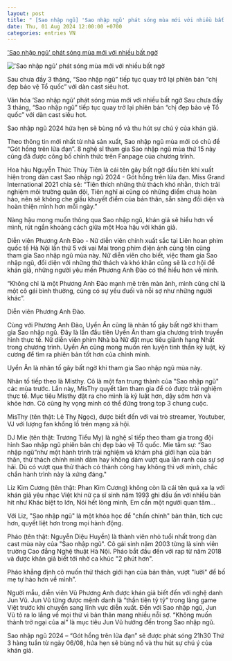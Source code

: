```yaml
---
layout: post
title: " [Sao nhập ngũ] 'Sao nhập ngũ' phát sóng mùa mới với nhiều bất ngờ"
date: Thu, 01 Aug 2024 12:00:00 +0700
categories: entries VN
---
```

['Sao nhập ngũ' phát sóng mùa mới với nhiều bất ngờ](https://daidoanket.vn/sao-nhap-ngu-phat-song-mua-moi-voi-nhieu-bat-ngo-10286968.html)

!['Sao nhập ngũ' phát sóng mùa mới với nhiều bất ngờ](https://ddk.1cdn.vn/thumbs/1200x630/2024/07/31/ban-sao-cua-poster-snn24.jpg)

Sau chưa đầy 3 tháng, “Sao nhập ngũ” tiếp tục quay trở lại phiên bản “chị đẹp bảo vệ Tổ quốc” với dàn cast siêu hot.

Văn hóa ‘Sao nhập ngũ’ phát sóng mùa mới với nhiều bất ngờ Sau chưa đầy 3 tháng, “Sao nhập ngũ” tiếp tục quay trở lại phiên bản “chị đẹp bảo vệ Tổ quốc” với dàn cast siêu hot.

Sao nhập ngũ 2024 hứa hẹn sẽ bùng nổ và thu hút sự chú ý của khán giả.

Theo thông tin mới nhất từ nhà sản xuất, Sao nhập ngũ mùa mới có chủ đề “Gót hồng trên lửa đạn”. 8 nghệ sĩ tham gia Sao nhập ngũ mùa thứ 15 này cũng đã được công bố chính thức trên Fanpage của chương trình.





Hoa hậu Nguyễn Thúc Thùy Tiên là cái tên gây bất ngờ đầu tiên khi xuất hiện trong dàn cast Sao nhập ngũ 2024 - Gót hồng trên lửa đạn. Miss Grand International 2021 chia sẻ: “Tiên thích những thử thách khó nhằn, thích trải nghiệm môi trường quân đội, Tiên nghĩ ai cũng có những điểm chưa hoàn hảo, nên sẽ không che giấu khuyết điểm của bản thân, sẵn sàng đối diện và hoàn thiện mình hơn mỗi ngày.”

Nàng hậu mong muốn thông qua Sao nhập ngũ, khán giả sẽ hiểu hơn về mình, rút ngắn khoảng cách giữa một Hoa hậu với khán giả.

Diễn viên Phương Anh Đào - Nữ diễn viên chính xuất sắc tại Liên hoan phim quốc tế Hà Nội lần thứ 5 với vai Mai trong phim điện ảnh cùng tên cũng tham gia Sao nhập ngũ mùa này. Nữ diễn viên cho biết, việc tham gia Sao nhập ngũ, đối diện với những thử thách và khó khăn cũng sẽ là cơ hội để khán giả, những người yêu mến Phương Anh Đào có thể hiểu hơn về mình.

“Không chỉ là một Phương Anh Đào mạnh mẽ trên màn ảnh, mình cũng chỉ là một cô gái bình thường, cũng có sự yếu đuối và nỗi sợ như những người khác”.

Diễn viên Phương Anh Đào.

Cùng với Phương Anh Đào, Uyển Ân cũng là nhân tố gây bất ngờ khi tham gia Sao nhập ngũ. Đây là lần đầu tiên Uyển Ân tham gia chương trình truyền hình thực tế. Nữ diễn viên phim Nhà bà Nữ đặt mục tiêu giành hạng Nhất trong chương trình. Uyển Ân cũng mong muốn rèn luyện tinh thần kỷ luật, kỷ cương để tìm ra phiên bản tốt hơn của chính mình.

Uyển Ân là nhân tố gây bất ngờ khi tham gia Sao nhập ngũ mùa này.

Nhân tố tiếp theo là Misthy. Cô là một fan trung thành của "Sao nhập ngũ" các mùa trước. Lần này, MisThy quyết tâm tham gia để có được trải nghiệm thực tế. Mục tiêu Misthy đặt ra cho mình là kỷ luật hơn, dậy sớm hơn và khỏe hơn. Cô cũng hy vọng mình có thể đứng trong top 3 chung cuộc.

MisThy (tên thật: Lê Thy Ngọc), được biết đến với vai trò streamer, Youtuber, VJ với lượng fan khổng lồ trên mạng xã hội.

DJ Mie (tên thật: Trương Tiểu My) là nghệ sĩ tiếp theo tham gia trong đội hình Sao nhập ngũ phiên bản chị đẹp bảo vệ Tổ quốc. Mie tâm sự: “Sao nhập ngũ”như một hành trình trải nghiệm và khám phá giới hạn của bản thân, thử thách chính mình dám hay không dám vượt qua lằn ranh của sự sợ hãi. Dù có vượt qua thử thách có thành công hay không thì với mình, chắc chắn hành trình này là xứng đáng."

Liz Kim Cương (tên thật: Phan Kim Cương) không còn là cái tên quá xa lạ với khán giả yêu nhạc Việt khi nữ ca sĩ sinh năm 1993 ghi dấu ấn với nhiều bản hit như Khác biệt to lớn, Nói hết lòng mình, Em cần một người quan tâm...

Với Liz, "Sao nhập ngũ" là một khóa học để "chấn chỉnh" bản thân, tích cực hơn, quyết liệt hơn trong mọi hành động.

Pháo (tên thật: Nguyễn Diệu Huyền) là thành viên nhỏ tuổi nhất trong dàn cast mùa này của "Sao nhập ngũ". Cô gái sinh năm 2003 từng là sinh viên trường Cao đẳng Nghệ thuật Hà Nội. Pháo bắt đầu đến với rap từ năm 2018 và được khán giả biết tới nhờ ca khúc "2 phút hơn".

Pháo khẳng định cô muốn thử thách giới hạn của bản thân, vượt "lười" để bố mẹ tự hào hơn về mình”.

Người mẫu, diễn viên Vũ Phương Anh được khán giả biết đến với nghệ danh Jun Vũ. Jun Vũ từng được mệnh danh là “thần tiên tỷ tỷ” trong làng game Việt trước khi chuyển sang lĩnh vực diễn xuất. Đến với Sao nhập ngũ, Jun Vũ tỏ ra lo lắng về mọi thứ vì bản thân mang nhiều nỗi sợ. “Không muốn thành trở ngại của ai” là mục tiêu Jun Vũ hướng đến trong Sao nhập ngũ.

Sao nhập ngũ 2024 – “Gót hồng trên lửa đạn” sẽ được phát sóng 21h30 Thứ 3 hàng tuần từ ngày 06/08, hứa hẹn sẽ bùng nổ và thu hút sự chú ý của khán giả.

